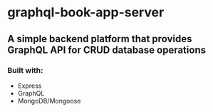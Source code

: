 # graphql-book-app-server

## A simple backend platform that provides GraphQL API for CRUD database operations

### Built with:

- Express
- GraphQL
- MongoDB/Mongoose
